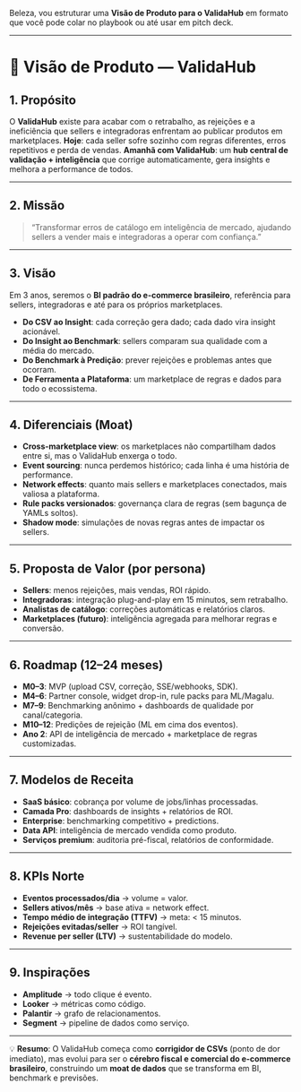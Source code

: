 Beleza, vou estruturar uma **Visão de Produto para o ValidaHub** em formato que você pode colar no playbook ou até usar em pitch deck.

---

# 🎯 Visão de Produto — ValidaHub

## 1. Propósito

O **ValidaHub** existe para acabar com o retrabalho, as rejeições e a ineficiência que sellers e integradoras enfrentam ao publicar produtos em marketplaces.
**Hoje**: cada seller sofre sozinho com regras diferentes, erros repetitivos e perda de vendas.
**Amanhã com ValidaHub**: um **hub central de validação + inteligência** que corrige automaticamente, gera insights e melhora a performance de todos.

---

## 2. Missão

> “Transformar erros de catálogo em inteligência de mercado, ajudando sellers a vender mais e integradoras a operar com confiança.”

---

## 3. Visão

Em 3 anos, seremos o **BI padrão do e-commerce brasileiro**, referência para sellers, integradoras e até para os próprios marketplaces.

* **Do CSV ao Insight**: cada correção gera dado; cada dado vira insight acionável.
* **Do Insight ao Benchmark**: sellers comparam sua qualidade com a média do mercado.
* **Do Benchmark à Predição**: prever rejeições e problemas antes que ocorram.
* **De Ferramenta a Plataforma**: um marketplace de regras e dados para todo o ecossistema.

---

## 4. Diferenciais (Moat)

* **Cross-marketplace view**: os marketplaces não compartilham dados entre si, mas o ValidaHub enxerga o todo.
* **Event sourcing**: nunca perdemos histórico; cada linha é uma história de performance.
* **Network effects**: quanto mais sellers e marketplaces conectados, mais valiosa a plataforma.
* **Rule packs versionados**: governança clara de regras (sem bagunça de YAMLs soltos).
* **Shadow mode**: simulações de novas regras antes de impactar os sellers.

---

## 5. Proposta de Valor (por persona)

* **Sellers**: menos rejeições, mais vendas, ROI rápido.
* **Integradoras**: integração plug-and-play em 15 minutos, sem retrabalho.
* **Analistas de catálogo**: correções automáticas e relatórios claros.
* **Marketplaces (futuro)**: inteligência agregada para melhorar regras e conversão.

---

## 6. Roadmap (12–24 meses)

* **M0–3**: MVP (upload CSV, correção, SSE/webhooks, SDK).
* **M4–6**: Partner console, widget drop-in, rule packs para ML/Magalu.
* **M7–9**: Benchmarking anônimo + dashboards de qualidade por canal/categoria.
* **M10–12**: Predições de rejeição (ML em cima dos eventos).
* **Ano 2**: API de inteligência de mercado + marketplace de regras customizadas.

---

## 7. Modelos de Receita

* **SaaS básico**: cobrança por volume de jobs/linhas processadas.
* **Camada Pro**: dashboards de insights + relatórios de ROI.
* **Enterprise**: benchmarking competitivo + predictions.
* **Data API**: inteligência de mercado vendida como produto.
* **Serviços premium**: auditoria pré-fiscal, relatórios de conformidade.

---

## 8. KPIs Norte

* **Eventos processados/dia** → volume = valor.
* **Sellers ativos/mês** → base ativa = network effect.
* **Tempo médio de integração (TTFV)** → meta: < 15 minutos.
* **Rejeições evitadas/seller** → ROI tangível.
* **Revenue per seller (LTV)** → sustentabilidade do modelo.

---

## 9. Inspirações

* **Amplitude** → todo clique é evento.
* **Looker** → métricas como código.
* **Palantir** → grafo de relacionamentos.
* **Segment** → pipeline de dados como serviço.

---

💡 **Resumo**: O ValidaHub começa como **corrigidor de CSVs** (ponto de dor imediato), mas evolui para ser o **cérebro fiscal e comercial do e-commerce brasileiro**, construindo um **moat de dados** que se transforma em BI, benchmark e previsões.
